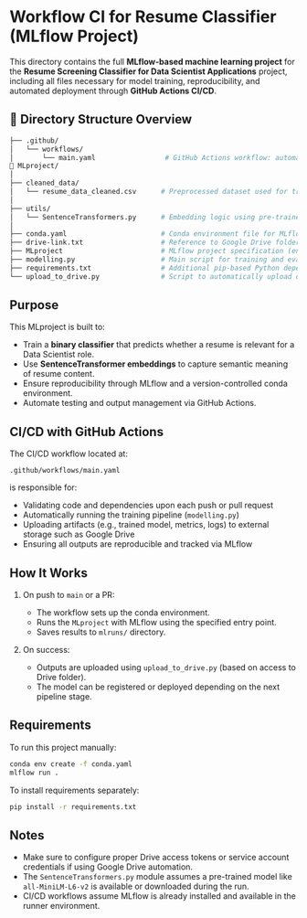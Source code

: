 # Workflow CI for Resume Classifier (MLflow Project)

This directory contains the full **MLflow-based machine learning project** for the **Resume Screening Classifier for Data Scientist Applications** project, including all files necessary for model training, reproducibility, and automated deployment through **GitHub Actions CI/CD**.

## 📂 Directory Structure Overview

```bash
├── .github/
│   └── workflows/
│       └── main.yaml                 # GitHub Actions workflow: automates training mlflow project
📁 MLproject/
│
├── cleaned_data/
│   └── resume_data_cleaned.csv      # Preprocessed dataset used for training
│
├── utils/
│   └── SentenceTransformers.py      # Embedding logic using pre-trained SentenceTransformer
│
├── conda.yaml                       # Conda environment file for MLflow runs
├── drive-link.txt                   # Reference to Google Drive folder for experiment outputs
├── MLproject                        # MLflow project specification (entry point config)
├── modelling.py                     # Main script for training and evaluating the classifier
├── requirements.txt                 # Additional pip-based Python dependencies
└── upload_to_drive.py               # Script to automatically upload outputs to Google Drive
```

## Purpose

This MLproject is built to:

* Train a **binary classifier** that predicts whether a resume is relevant for a Data Scientist role.
* Use **SentenceTransformer embeddings** to capture semantic meaning of resume content.
* Ensure reproducibility through MLflow and a version-controlled conda environment.
* Automate testing and output management via GitHub Actions.

## CI/CD with GitHub Actions

The CI/CD workflow located at:

```
.github/workflows/main.yaml
```

is responsible for:

* Validating code and dependencies upon each push or pull request
* Automatically running the training pipeline (`modelling.py`)
* Uploading artifacts (e.g., trained model, metrics, logs) to external storage such as Google Drive
* Ensuring all outputs are reproducible and tracked via MLflow

## How It Works

1. On push to `main` or a PR:

   * The workflow sets up the conda environment.
   * Runs the `MLproject` with MLflow using the specified entry point.
   * Saves results to `mlruns/` directory.

2. On success:

   * Outputs are uploaded using `upload_to_drive.py` (based on access to Drive folder).
   * The model can be registered or deployed depending on the next pipeline stage.

## Requirements

To run this project manually:

```bash
conda env create -f conda.yaml
mlflow run .
```

To install requirements separately:

```bash
pip install -r requirements.txt
```

## Notes

* Make sure to configure proper Drive access tokens or service account credentials if using Google Drive automation.
* The `SentenceTransformers.py` module assumes a pre-trained model like `all-MiniLM-L6-v2` is available or downloaded during the run.
* CI/CD workflows assume MLflow is already installed and available in the runner environment.
